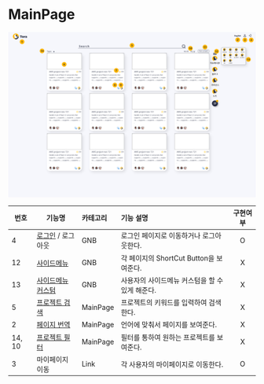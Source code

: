 # MainPage

![Mainpage](/docs/image/MainPage.png)

| 번호   | 기능명            | 카테고리 | 기능 설명                                       | 구현여부 |
| ------ | ----------------- | :------- | :---------------------------------------------- | :------: |
| 4      | [로그인](/docs/GNB/Login.md) / 로그아웃 | GNB      | 로그인 페이지로 이동하거나 로그아웃한다.        |    O     |
| 12     | [사이드메뉴](docs/GNB/SideMenu.md)        | GNB      | 각 페이지의 ShortCut Button을 보여준다.         |    X     |
| 13     | [사이드메뉴 커스텀](docs/GNB/CustomSideMenu.md) | GNB      | 사용자의 사이드메뉴 커스텀을 할 수 있게 해준다. |    X     |
| 5      | [프로젝트 검색](/docs/Main/SearchProject.md)    | MainPage | 프로젝트의 키워드를 입력하여 검색한다.          |    X     |
| 2      | [페이지 번역](/docs/Main/Translation.md)       | MainPage | 언어에 맞춰서 페이지를 보여준다.                |    X     |
| 14, 10 | [프로젝트 필터](/docs/Main/ProjectFilter.md)     | MainPage | 필터를 통하여 원하는 프로젝트를 보여준다.       |    X     |
| 3      | 마이페이지 이동   | Link     | 각 사용자의 마이페이지로 이동한다.              |    O     |